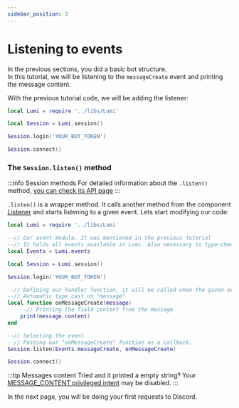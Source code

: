 ```yaml
---
sidebar_position: 3
---
```


# Listening to events

In the previous sections, you did a basic bot structure.  
In this tutorial, we will be listening to the `messageCreate` event and printing the message content.  

With the previous tutorial code, we will be adding the listener:

```lua
local Lumi = require '../libs/Lumi'

local Session = Lumi.session()

Session.login('YOUR_BOT_TOKEN')

Session.connect()
```

### The `Session.listen()` method

:::info Session methods
For detailed information about the `.listen()` method, [you can check its API page](/api/Session#listen)
:::

`.listen()` is a wrapper method. It calls another method from the component [Listener](/api/Listener) and starts listening to a given event.
Lets start modifying our code:

```lua
local Lumi = require '../libs/Lumi'

--// Our event module. It was mentioned in the previous tutorial
--// It holds all events available in Lumi. Also necessary to type-check.
local Events = Lumi.events

local Session = Lumi.session()

Session.login('YOUR_BOT_TOKEN')

--// Defining our handler function, it will be called when the given event is emitted
--// Automatic type cast on "message"
local function onMessageCreate(message)
    --// Printing the field content from the message
    print(message.content)
end

--// Selecting the event
--// Passing our "onMessageCreate" function as a callback.
Session.listen(Events.messageCreate, onMessageCreate)

Session.connect()
```

:::tip Messages content
Tried and it printed a empty string? Your [MESSAGE_CONTENT privileged intent](https://discord.com/developers/docs/topics/gateway#privileged-intents) may be disabled.
:::

In the next page, you will be doing your first requests to Discord.